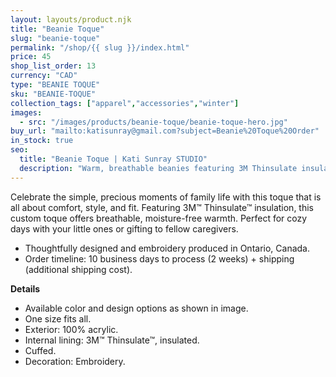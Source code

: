 ```yaml
---
layout: layouts/product.njk
title: "Beanie Toque"
slug: "beanie-toque"
permalink: "/shop/{{ slug }}/index.html"
price: 45
shop_list_order: 13
currency: "CAD"
type: "BEANIE TOQUE"
sku: "BEANIE-TOQUE"
collection_tags: ["apparel","accessories","winter"]
images:
  - src: "/images/products/beanie-toque/beanie-toque-hero.jpg"
buy_url: "mailto:katisunray@gmail.com?subject=Beanie%20Toque%20Order"
in_stock: true
seo:
  title: "Beanie Toque | Kati Sunray STUDIO"
  description: "Warm, breathable beanies featuring 3M Thinsulate insulation."
---
```


Celebrate the simple, precious moments of family life with this toque that is all about comfort, style, and fit. Featuring 3M™ Thinsulate™ insulation, this custom toque offers breathable, moisture-free warmth. Perfect for cozy days with your little ones or gifting to fellow caregivers.

- Thoughtfully designed and embroidery produced in Ontario, Canada.
- Order timeline: 10 business days to process (2 weeks) + shipping (additional shipping cost).

**Details**

- Available color and design options as shown in image.
- One size fits all.
- Exterior: 100% acrylic.
- Internal lining: 3M™ Thinsulate™, insulated.
- Cuffed.
- Decoration: Embroidery.
